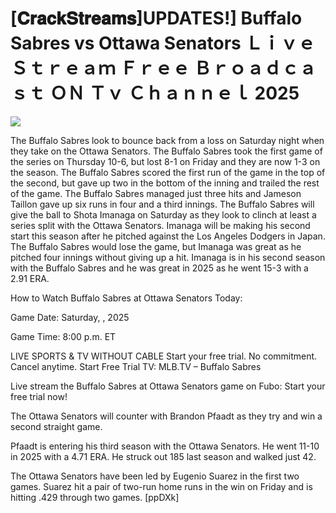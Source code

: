 # [𝐂𝐫𝐚𝐜𝐤𝐒𝐭𝐫𝐞𝐚𝐦𝐬]UPDATES!] Buffalo Sabres vs Ottawa Senators Ｌｉｖｅ Ｓｔｒｅａｍ Ｆｒｅｅ Ｂｒｏａｄｃａｓｔ ＯＮ Ｔｖ Ｃｈａｎｎｅｌ  2025  
  
  
[![](https://i.imgur.com/qSNzIqt.png)](https://movie.rssnews.media/ryHGjJC.php)  
  
The Buffalo Sabres look to bounce back from a loss on Saturday night when they take on the Ottawa Senators. The Buffalo Sabres took the first game of the series on Thursday 10-6, but lost 8-1 on Friday and they are now 1-3 on the season. The Buffalo Sabres scored the first run of the game in the top of the second, but gave up two in the bottom of the inning and trailed the rest of the game. The Buffalo Sabres managed just three hits and Jameson Taillon gave up six runs in four and a third innings. The Buffalo Sabres will give the ball to Shota Imanaga on Saturday as they look to clinch at least a series split with the Ottawa Senators. Imanaga will be making his second start this season after he pitched against the Los Angeles Dodgers in Japan. The Buffalo Sabres would lose the game, but Imanaga was great as he pitched four innings without giving up a hit. Imanaga is in his second season with the Buffalo Sabres and he was great in 2025 as he went 15-3 with a 2.91 ERA.

How to Watch Buffalo Sabres at Ottawa Senators Today:

Game Date: Saturday, , 2025

Game Time: 8:00 p.m. ET

LIVE SPORTS & TV WITHOUT CABLE
Start your free trial. No commitment. Cancel anytime.
Start Free Trial
TV: MLB.TV – Buffalo Sabres

Live stream the Buffalo Sabres at Ottawa Senators game on Fubo: Start your free trial now!

The Ottawa Senators will counter with Brandon Pfaadt as they try and win a second straight game.

Pfaadt is entering his third season with the Ottawa Senators. He went 11-10 in 2025 with a 4.71 ERA. He struck out 185 last season and walked just 42.

The Ottawa Senators have been led by Eugenio Suarez in the first two games. Suarez hit a pair of two-run home runs in the win on Friday and is hitting .429 through two games. [ppDXk]